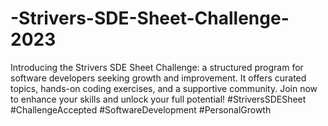 # -Strivers-SDE-Sheet-Challenge-2023
 Introducing the Strivers SDE Sheet Challenge: a structured program for software developers seeking growth and improvement. It offers curated topics, hands-on coding exercises, and a supportive community. Join now to enhance your skills and unlock your full potential!  #StriversSDESheet #ChallengeAccepted #SoftwareDevelopment #PersonalGrowth
